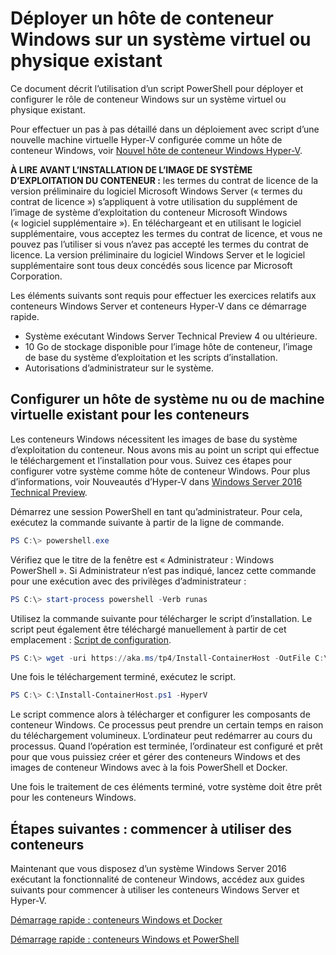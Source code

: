 # Déployer un hôte de conteneur Windows sur un système virtuel ou physique existant

Ce document décrit l’utilisation d’un script PowerShell pour déployer et configurer le rôle de conteneur Windows sur un système virtuel ou physique existant.

Pour effectuer un pas à pas détaillé dans un déploiement avec script d’une nouvelle machine virtuelle Hyper-V configurée comme un hôte de conteneur Windows, voir [Nouvel hôte de conteneur Windows Hyper-V](./container_setup.md).

**À LIRE AVANT L’INSTALLATION DE L’IMAGE DE SYSTÈME D’EXPLOITATION DU CONTENEUR :** les termes du contrat de licence de la version préliminaire du logiciel Microsoft Windows Server (« termes du contrat de licence ») s’appliquent à votre utilisation du supplément de l’image de système d’exploitation du conteneur Microsoft Windows (« logiciel supplémentaire »). En téléchargeant et en utilisant le logiciel supplémentaire, vous acceptez les termes du contrat de licence, et vous ne pouvez pas l’utiliser si vous n’avez pas accepté les termes du contrat de licence. La version préliminaire du logiciel Windows Server et le logiciel supplémentaire sont tous deux concédés sous licence par Microsoft Corporation.

Les éléments suivants sont requis pour effectuer les exercices relatifs aux conteneurs Windows Server et conteneurs Hyper-V dans ce démarrage rapide.

* Système exécutant Windows Server Technical Preview 4 ou ultérieure.
* 10 Go de stockage disponible pour l’image hôte de conteneur, l’image de base du système d’exploitation et les scripts d’installation.
* Autorisations d’administrateur sur le système.

## Configurer un hôte de système nu ou de machine virtuelle existant pour les conteneurs

Les conteneurs Windows nécessitent les images de base du système d’exploitation du conteneur. Nous avons mis au point un script qui effectue le téléchargement et l’installation pour vous. Suivez ces étapes pour configurer votre système comme hôte de conteneur Windows. Pour plus d’informations, voir Nouveautés d’Hyper-V dans [Windows Server 2016 Technical Preview](https://tnstage.redmond.corp.microsoft.com/en-US/library/dn765471.aspx#BKMK_nested).

Démarrez une session PowerShell en tant qu’administrateur. Pour cela, exécutez la commande suivante à partir de la ligne de commande.

``` powershell
PS C:\> powershell.exe
```

Vérifiez que le titre de la fenêtre est « Administrateur : Windows PowerShell ». Si Administrateur n’est pas indiqué, lancez cette commande pour une exécution avec des privilèges d’administrateur :

``` powershell
PS C:\> start-process powershell -Verb runas
```

Utilisez la commande suivante pour télécharger le script d’installation. Le script peut également être téléchargé manuellement à partir de cet emplacement : [Script de configuration](https://aka.ms/tp4/Install-ContainerHost).

``` PowerShell
PS C:\> wget -uri https://aka.ms/tp4/Install-ContainerHost -OutFile C:\Install-ContainerHost.ps1
```

Une fois le téléchargement terminé, exécutez le script.
``` PowerShell
PS C:\> C:\Install-ContainerHost.ps1 -HyperV
```

Le script commence alors à télécharger et configurer les composants de conteneur Windows. Ce processus peut prendre un certain temps en raison du téléchargement volumineux. L’ordinateur peut redémarrer au cours du processus. Quand l’opération est terminée, l’ordinateur est configuré et prêt pour que vous puissiez créer et gérer des conteneurs Windows et des images de conteneur Windows avec à la fois PowerShell et Docker.

Une fois le traitement de ces éléments terminé, votre système doit être prêt pour les conteneurs Windows.

## Étapes suivantes : commencer à utiliser des conteneurs

Maintenant que vous disposez d’un système Windows Server 2016 exécutant la fonctionnalité de conteneur Windows, accédez aux guides suivants pour commencer à utiliser les conteneurs Windows Server et Hyper-V.

[Démarrage rapide : conteneurs Windows et Docker](./manage_docker.md)

[Démarrage rapide : conteneurs Windows et PowerShell](./manage_powershell.md)




<!--HONumber=Jan16_HO1-->
